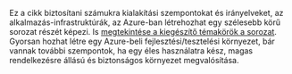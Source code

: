 Ez a cikk biztosítani számukra kialakítási szempontokat és irányelveket, az alkalmazás-infrastruktúrák, az Azure-ban létrehozhat egy szélesebb körű sorozat részét képezi. Is [megtekintése a kiegészítő témakörök a sorozat](#next-steps). Gyorsan hozhat létre egy Azure-beli fejlesztési/tesztelési környezet, bár vannak további szempontok, ha egy éles használatra kész, magas rendelkezésre állású és biztonságos környezet megvalósítása.

